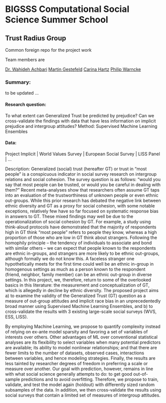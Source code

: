 # BIGSSS Computational Social Science Summer School
## Trust Radius Group

Common foreign repo for the project work

Team members are

[Dr. Wahideh Achbari](https://wachbari.github.io/)
[Martin Gestefeld](https://www.jacobs-university.de/directory/gestefeld)
[Carina Hartz](https://www.bigsss-bremen.de/about/diversity-equal-opportunities/carina-carolyn-hartz)
[Philip Warncke](https://politicalscience.unc.edu/staff/philip-warncke/)

### Summary:

to be updated ...

#### Research question:

To what extent can Generalized Trust be predicted by prejudice?
Can we cross-validate the findings with data that have less information on implicit prejudice and intergroup attitudes?
Method:
Supervised Machine Learning Ensembles

#### Data:
Project Implicit | World Values Survey | European Social Survey | LISS Panel | …

Description:
Generalized (social) trust (hereafter GT) or trust in “most people” is a conspicuous indicator in social survey research on intergroup relations and social cohesion. The survey question is as follows: “would you say that most people can be trusted, or would you be careful in dealing with them?” Recent meta-analyses show that researchers often assume GT taps into an evaluation of the trustworthiness of unknown people or even ethnic out-groups. While this prior research has debated the negative link between ethnic diversity and GT as a proxy for social cohesion, with some notable exceptions, relatively few have so far focused on systematic response bias in answers to GT. These mixed findings may well be due to the operationalization of social cohesion by GT. For example, a study using think-aloud protocols have demonstrated that the majority of respondents high in GT think “most people” refers to people they know, whereas a high proportion of those who are low in GT think about strangers. Following the homophily principle – the tendency of individuals to associate and bond with similar others – we can expect that people known to the respondents are ethnic in-groups, and strangers are more likely to be ethnic out-groups, although formally we do not know this. A faceless stranger one hypothetically meets for the first time could well be an ethnic in-group in homogenous settings as much as a person known to the respondent (friend, neighbor, family member) can be an ethnic out-group in diverse settings. In this project, we, therefore, return to some of the overlooked basics in this literature: the measurement and conceptualization of GT, which is allegedly in decline by ethnic diversity. The proposed project aims a) to examine the validity of the Generalized Trust (GT) question as a measure of out-group attitudes and implicit race bias in an unprecedentedly broad manner using Supervised Machine Learning Ensembles, and b) to cross-validate the results with 3 existing large-scale social surveys (WVS, ESS, LISS).

By employing Machine Learning, we propose to quantify complexity instead of relying on ex-ante model sparsity and favoring a set of variables of interests over others. Other advantages of ML over conventional statistical analyses are its flexibility to select variables when many potential predictors are available; its ability to model nonlinear relationships; and that there are fewer limits to the number of datasets, observed cases, interactions between variables, and hence modeling strategies. Finally, the results are less tainted by researcher degrees of freedom in preferring a scale or measure over another. Our goal with prediction, however, remains in line with what social science generally attempts to do: to get good out-of-sample predictions and to avoid overfitting. Therefore, we propose to train, validate, and test the model again (holdout) with differently sized random subsamples of the data. In addition, we then cross-validate the results using social surveys that contain a limited set of measures of intergroup attitudes.
